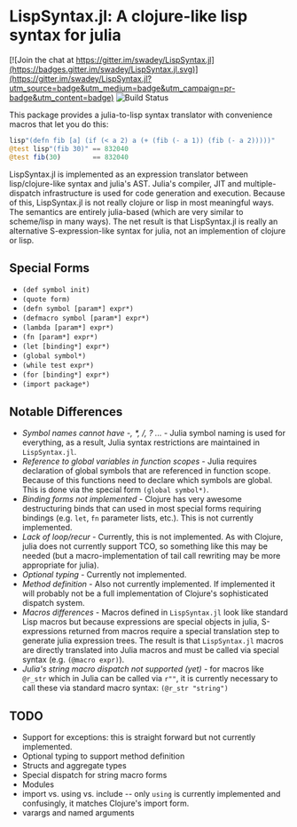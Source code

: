 LispSyntax.jl: A clojure-like lisp syntax for julia
===================================================

[![Join the chat at https://gitter.im/swadey/LispSyntax.jl](https://badges.gitter.im/swadey/LispSyntax.jl.svg)](https://gitter.im/swadey/LispSyntax.jl?utm_source=badge&utm_medium=badge&utm_campaign=pr-badge&utm_content=badge)
![Build Status](https://travis-ci.org/swadey/LispSyntax.jl.svg?branch=master)

This package provides a julia-to-lisp syntax translator with
convenience macros that let you do this: 

```julia 
lisp"(defn fib [a] (if (< a 2) a (+ (fib (- a 1)) (fib (- a 2)))))" 
@test lisp"(fib 30)" == 832040 
@test fib(30)        == 832040 
```

LispSyntax.jl is implemented as an expression translator between
lisp/clojure-like syntax and julia's AST.  Julia's compiler, JIT and
multiple-dispatch infrastructure is used for code generation and
execution. Because of this, LispSyntax.jl is not really clojure or lisp in
most meaningful ways.  The semantics are entirely julia-based (which
are very similar to scheme/lisp in many ways).  The net result is that
LispSyntax.jl is really an alternative S-expression-like syntax for julia,
not an implemention of clojure or lisp.

Special Forms
-------------

- `(def symbol init)`
- `(quote form)`
- `(defn symbol [param*] expr*)`
- `(defmacro symbol [param*] expr*)`
- `(lambda [param*] expr*)`
- `(fn [param*] expr*)`
- `(let [binding*] expr*)`
- `(global symbol*)`
- `(while test expr*)`
- `(for [binding*] expr*)`
- `(import package*)`


Notable Differences
-------------------

- *Symbol names cannot have -, \*, /, ? ...* - Julia symbol naming is used for
   everything, as a result, Julia syntax restrictions are maintained
   in `LispSyntax.jl`.
- *Reference to global variables in function scopes* - Julia requires
   declaration of global symbols that are referenced in function
   scope.  Because of this functions need to declare which symbols are
   global.  This is done via the special form `(global symbol*)`.
- *Binding forms not implemented* - Clojure has very awesome
   destructuring binds that can used in most special forms requiring
   bindings (e.g. `let`, `fn` parameter lists, etc.).  This is not
   currently implemented.
- *Lack of loop/recur* - Currently, this is not implemented.  As with
   Clojure, julia does not currently support TCO, so something like
   this may be needed (but a macro-implementation of tail call rewriting may be
   more appropriate for julia).
- *Optional typing* - Currently not implemented.
- *Method definition* - Also not currently implemented.  If
   implemented it will probably not be a full implementation of
   Clojure's sophisticated dispatch system.
- *Macros differences* - Macros defined in `LispSyntax.jl` look like
   standard Lisp macros but because expressions are special objects in
   julia, S-expressions returned from macros require a special
   translation step to generate julia expression trees.  The result is
   that `LispSyntax.jl` macros are directly translated into Julia macros and
   must be called via special syntax (e.g. `(@macro expr)`).
- *Julia's string macro dispatch not supported (yet)* - for macros
   like `@r_str` which in Julia can be called via `r""`, it is
   currently necessary to call these via standard macro syntax:
   `(@r_str "string")`

TODO
----

- Support for exceptions: this is straight forward but not currently implemented.
- Optional typing to support method definition
- Structs and aggregate types
- Special dispatch for string macro forms
- Modules
- import vs. using vs. include -- only `using` is currently
  implemented and confusingly, it matches Clojure's import form.
- varargs and named arguments

